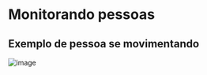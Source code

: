 # Monitorando pessoas

## Exemplo de pessoa se movimentando

![image](https://github.com/diegobayerl/python-ladder-people-counter/assets/51244850/1837b75c-cffd-44af-bd1d-4f5a4fe890b1)
